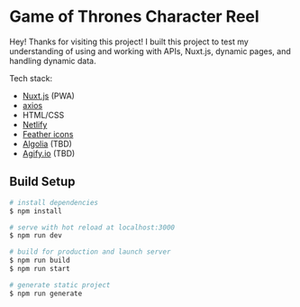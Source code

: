# Game of Thrones Character Reel

Hey! Thanks for visiting this project! I built this project to test my understanding of using and working with APIs, Nuxt.js, dynamic pages, and handling dynamic data.

Tech stack:

- [Nuxt.js](https://nuxtjs.org/) (PWA)
- [axios](https://axios.nuxtjs.org/)
- HTML/CSS
- [Netlify](https://www.netlify.com)
- [Feather icons](https://feathericons.com/)
- [Algolia](https://www.algolia.com/) (TBD)
- [Agify.io](https://agify.io) (TBD)

## Build Setup

```bash
# install dependencies
$ npm install

# serve with hot reload at localhost:3000
$ npm run dev

# build for production and launch server
$ npm run build
$ npm run start

# generate static project
$ npm run generate
```
